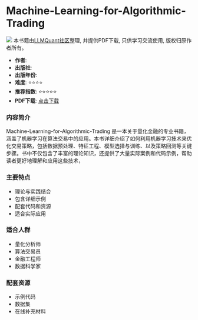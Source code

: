 # Machine-Learning-for-Algorithmic-Trading

![](https://fastly.jsdelivr.net/gh/bucketio/img3@main/2024/09/04/1725464231869-e0b2f727-2a0f-4270-bf6c-31ddc350426a.gif)
本书籍由[LLMQuant社区](https://llmquant.com/)整理, 并提供PDF下载, 只供学习交流使用, 版权归原作者所有。


- **作者**:
- **出版社**:
- **出版年份**:
- **难度**: ⭐⭐⭐⭐
- **推荐指数**: ⭐⭐⭐⭐⭐
- **PDF下载**: [点击下载](https://github.com/LLMQuant/asset/blob/main/Machine%20Learning%20for%20Algorithmic%20Trading.pdf)

### 内容简介

Machine-Learning-for-Algorithmic-Trading 是一本关于量化金融的专业书籍，涵盖了机器学习在算法交易中的应用。本书详细介绍了如何利用机器学习技术来优化交易策略，包括数据预处理、特征工程、模型选择与训练、以及策略回测等关键步骤。书中不仅包含了丰富的理论知识，还提供了大量实际案例和代码示例，帮助读者更好地理解和应用这些技术，


### 主要特点

- 理论与实践结合
- 包含详细示例
- 配套代码和资源
- 适合实际应用

### 适合人群

- 量化分析师
- 算法交易员
- 金融工程师
- 数据科学家

### 配套资源

- 示例代码
- 数据集
- 在线补充材料
